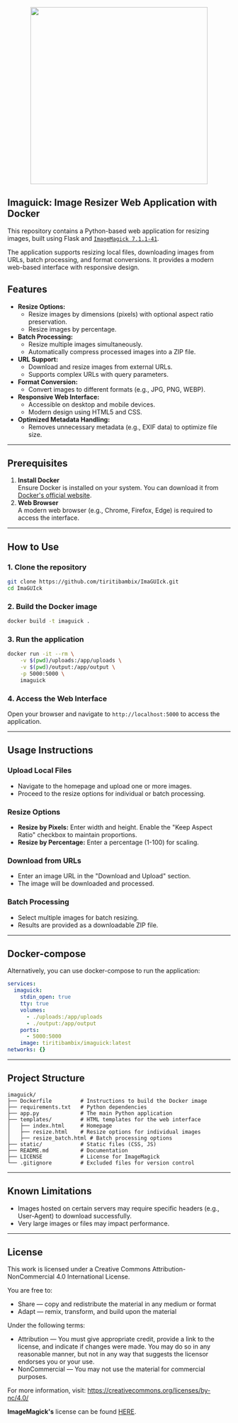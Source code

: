 <p align="center">
  <img src="https://i.postimg.cc/rFRD78SG/Ima-GUIck-logo-NOWM-50.png" width="400" />
</p>

## **Imaguick: Image Resizer Web Application with Docker**

This repository contains a Python-based web application for resizing images, built using Flask and [`ImageMagick 7.1.1-41`](https://github.com/ImageMagick/ImageMagick/releases/tag/7.1.1-41).

The application supports resizing local files, downloading images from URLs, batch processing, and format conversions. It provides a modern web-based interface with responsive design.

## **Features**

- **Resize Options:**
  - Resize images by dimensions (pixels) with optional aspect ratio preservation.
  - Resize images by percentage.
- **Batch Processing:**
  - Resize multiple images simultaneously.
  - Automatically compress processed images into a ZIP file.
- **URL Support:**
  - Download and resize images from external URLs.
  - Supports complex URLs with query parameters.
- **Format Conversion:**
  - Convert images to different formats (e.g., JPG, PNG, WEBP).
- **Responsive Web Interface:**
  - Accessible on desktop and mobile devices.
  - Modern design using HTML5 and CSS.
- **Optimized Metadata Handling:**
  - Removes unnecessary metadata (e.g., EXIF data) to optimize file size.

---

## **Prerequisites**

1. **Install Docker**  
   Ensure Docker is installed on your system. You can download it from [Docker's official website](https://www.docker.com/).
2. **Web Browser**  
   A modern web browser (e.g., Chrome, Firefox, Edge) is required to access the interface.

---

## **How to Use**

### 1. **Clone the repository**

```bash
git clone https://github.com/tiritibambix/ImaGUIck.git
cd ImaGUIck
```

### 2. **Build the Docker image**

```bash
docker build -t imaguick .
```

### 3. **Run the application**

```bash
docker run -it --rm \
    -v $(pwd)/uploads:/app/uploads \
    -v $(pwd)/output:/app/output \
    -p 5000:5000 \
    imaguick
```

### 4. **Access the Web Interface**

Open your browser and navigate to `http://localhost:5000` to access the application.

---

## **Usage Instructions**

### Upload Local Files
- Navigate to the homepage and upload one or more images.
- Proceed to the resize options for individual or batch processing.

### Resize Options
- **Resize by Pixels:** Enter width and height. Enable the "Keep Aspect Ratio" checkbox to maintain proportions.
- **Resize by Percentage:** Enter a percentage (1-100) for scaling.

### Download from URLs
- Enter an image URL in the "Download and Upload" section.
- The image will be downloaded and processed.

### Batch Processing
- Select multiple images for batch resizing.
- Results are provided as a downloadable ZIP file.

---

## **Docker-compose**

Alternatively, you can use docker-compose to run the application:

```yaml
services:
  imaguick:
    stdin_open: true
    tty: true
    volumes:
      - ./uploads:/app/uploads
      - ./output:/app/output
    ports:
      - 5000:5000
    image: tiritibambix/imaguick:latest
networks: {}
```

---

## **Project Structure**

```
imaguick/
├── Dockerfile         # Instructions to build the Docker image
├── requirements.txt   # Python dependencies
├── app.py             # The main Python application
├── templates/         # HTML templates for the web interface
│   ├── index.html     # Homepage
│   ├── resize.html    # Resize options for individual images
│   ├── resize_batch.html # Batch processing options
├── static/            # Static files (CSS, JS)
├── README.md          # Documentation
├── LICENSE            # License for ImageMagick
└── .gitignore         # Excluded files for version control
```

---

## **Known Limitations**

- Images hosted on certain servers may require specific headers (e.g., User-Agent) to download successfully.
- Very large images or files may impact performance.

---

## **License**

This work is licensed under a Creative Commons Attribution-NonCommercial 4.0 International License.

You are free to:
- Share — copy and redistribute the material in any medium or format
- Adapt — remix, transform, and build upon the material

Under the following terms:
- Attribution — You must give appropriate credit, provide a link to the license, and indicate if changes were made. You may do so in any reasonable manner, but not in any way that suggests the licensor endorses you or your use.
- NonCommercial — You may not use the material for commercial purposes.

For more information, visit: https://creativecommons.org/licenses/by-nc/4.0/
 
**ImageMagick's** license can be found [HERE](https://github.com/tiritibambix/ImaGUIck/blob/main/LICENSE).
